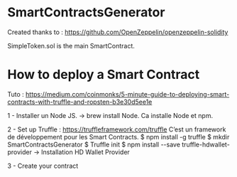 # SmartContractsGenerator

Created thanks to : https://github.com/OpenZeppelin/openzeppelin-solidity

SimpleToken.sol is the main SmartContract.

# How to deploy a Smart Contract

Tuto : https://medium.com/coinmonks/5-minute-guide-to-deploying-smart-contracts-with-truffle-and-ropsten-b3e30d5ee1e

1 - Installer un Node JS. -> brew install Node. Ca installe Node et npm.

2 - Set up Truffle : https://truffleframework.com/truffle C’est un framework de développement pour les Smart Contracts. 
	$ npm install -g truffle
	$ mkdir SmartContractsGenerator
	$ Truffle init 
	$ npm install --save truffle-hdwallet-provider -> Installation HD Wallet Provider

3 - Create your contract 
